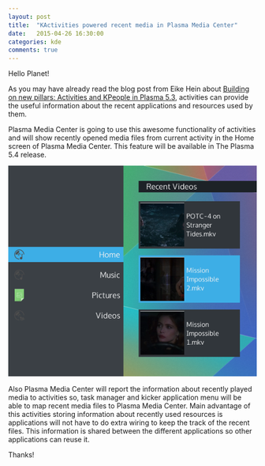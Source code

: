 ```yaml
---
layout: post
title:  "KActivities powered recent media in Plasma Media Center"
date:   2015-04-26 16:30:00
categories: kde
comments: true
---
```


Hello Planet!

As you may have already read the blog post from Eike Hein about [Building on new pillars: Activities and KPeople in Plasma 5.3](https://blogs.kde.org/2015/04/25/building-new-pillars-activities-and-kpeople-plasma-53), activities can provide the useful information about the recent applications and resources used by them.

Plasma Media Center is going to use this awesome functionality of activities and will show recently opened media files from current activity in the Home screen of Plasma Media Center. This feature will be available in The Plasma 5.4 release.

![Recent videos in Plasma Media Center](/images/pmc-recent-videos.png)

Also Plasma Media Center will report the information about recently played media to activities so, task manager and kicker application menu will be able to map recent media files to Plasma Media Center. Main advantage of this activities storing information about recently used resources is applications will not have to do extra wiring to keep the track of the recent files. This information is shared between the different applications so other applications can reuse it.

Thanks!
